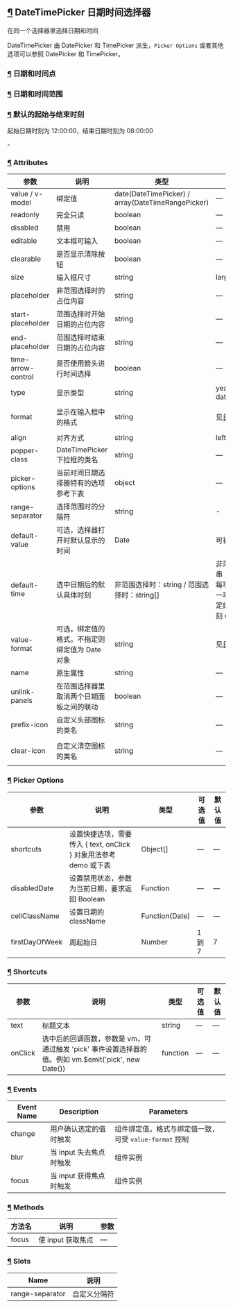 ## [¶](https://element.eleme.cn/#/zh-CN/component/datetime-picker#datetimepicker-ri-qi-shi-jian-xuan-ze-qi) DateTimePicker 日期时间选择器

在同一个选择器里选择日期和时间

DateTimePicker 由 DatePicker 和 TimePicker 派生，`Picker Options` 或者其他选项可以参照 DatePicker 和 TimePicker。

### [¶](https://element.eleme.cn/#/zh-CN/component/datetime-picker#ri-qi-he-shi-jian-dian) 日期和时间点

### [¶](https://element.eleme.cn/#/zh-CN/component/datetime-picker#ri-qi-he-shi-jian-fan-wei) 日期和时间范围

### [¶](https://element.eleme.cn/#/zh-CN/component/datetime-picker#mo-ren-de-qi-shi-yu-jie-shu-shi-ke) 默认的起始与结束时刻

起始日期时刻为 12:00:00，结束日期时刻为 08:00:00

\-

### [¶](https://element.eleme.cn/#/zh-CN/component/datetime-picker#attributes) Attributes

| 参数 | 说明 | 类型 | 可选值 | 默认值 |
| --- | --- | --- | --- | --- |
| value / v-model | 绑定值 | date(DateTimePicker) / array(DateTimeRangePicker) | — | — |
| readonly | 完全只读 | boolean | — | false |
| disabled | 禁用 | boolean | — | false |
| editable | 文本框可输入 | boolean | — | true |
| clearable | 是否显示清除按钮 | boolean | — | true |
| size | 输入框尺寸 | string | large, small, mini | — |
| placeholder | 非范围选择时的占位内容 | string | — | — |
| start-placeholder | 范围选择时开始日期的占位内容 | string | — | — |
| end-placeholder | 范围选择时结束日期的占位内容 | string | — | — |
| time-arrow-control | 是否使用箭头进行时间选择 | boolean | — | false |
| type | 显示类型 | string | year/month/date/week/ datetime/datetimerange/daterange | date |
| format | 显示在输入框中的格式 | string | 见[日期格式](https://element.eleme.cn/#/zh-CN/component/date-picker#ri-qi-ge-shi) | yyyy-MM-dd HH:mm:ss |
| align | 对齐方式 | string | left, center, right | left |
| popper-class | DateTimePicker 下拉框的类名 | string | — | — |
| picker-options | 当前时间日期选择器特有的选项参考下表 | object | — | {} |
| range-separator | 选择范围时的分隔符 | string | \- | '-' |
| default-value | 可选，选择器打开时默认显示的时间 | Date | 可被`new Date()`解析 | — |
| default-time | 选中日期后的默认具体时刻 | 非范围选择时：string / 范围选择时：string\[\] | 非范围选择时：形如`12:00:00`的字符串；范围选择时：数组，长度为 2，每项值为字符串，形如`12:00:00`，第一项指定开始日期的时刻，第二项指定结束日期的时刻。不指定会使用时刻 `00:00:00` | — |
| value-format | 可选，绑定值的格式。不指定则绑定值为 Date 对象 | string | 见[日期格式](https://element.eleme.cn/#/zh-CN/component/date-picker#ri-qi-ge-shi) | — |
| name | 原生属性 | string | — | — |
| unlink-panels | 在范围选择器里取消两个日期面板之间的联动 | boolean | — | false |
| prefix-icon | 自定义头部图标的类名 | string | — | el-icon-date |
| clear-icon | 自定义清空图标的类名 | string | — | el-icon-circle-close |

### [¶](https://element.eleme.cn/#/zh-CN/component/datetime-picker#picker-options) Picker Options

| 参数 | 说明 | 类型 | 可选值 | 默认值 |
| --- | --- | --- | --- | --- |
| shortcuts | 设置快捷选项，需要传入 { text, onClick } 对象用法参考 demo 或下表 | Object\[\] | — | — |
| disabledDate | 设置禁用状态，参数为当前日期，要求返回 Boolean | Function | — | — |
| cellClassName | 设置日期的 className | Function(Date) | — | — |
| firstDayOfWeek | 周起始日 | Number | 1 到 7 | 7 |

### [¶](https://element.eleme.cn/#/zh-CN/component/datetime-picker#shortcuts) Shortcuts

| 参数 | 说明 | 类型 | 可选值 | 默认值 |
| --- | --- | --- | --- | --- |
| text | 标题文本 | string | — | — |
| onClick | 选中后的回调函数，参数是 vm，可通过触发 'pick' 事件设置选择器的值。例如 vm.$emit('pick', new Date()) | function | — | — |

### [¶](https://element.eleme.cn/#/zh-CN/component/datetime-picker#events) Events

| Event Name | Description | Parameters |
| --- | --- | --- |
| change | 用户确认选定的值时触发 | 组件绑定值。格式与绑定值一致，可受 `value-format` 控制 |
| blur | 当 input 失去焦点时触发 | 组件实例 |
| focus | 当 input 获得焦点时触发 | 组件实例 |

### [¶](https://element.eleme.cn/#/zh-CN/component/datetime-picker#methods) Methods

| 方法名 | 说明 | 参数 |
| --- | --- | --- |
| focus | 使 input 获取焦点 | — |

### [¶](https://element.eleme.cn/#/zh-CN/component/datetime-picker#slots) Slots

| Name | 说明 |
| --- | --- |
| range-separator | 自定义分隔符 |